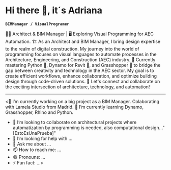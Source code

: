 # Hi there 👋, it´s Adriana


**`BIMManager / VisualProgramer`**

👷‍♀️ Architect & BIM Manager | 🖥️ Exploring Visual Programming for AEC Automation.
🏗️ As an Architect and BIM Manager, I bring design expertise to the realm of digital construction. My journey into the world of programming focuses on visual languages to automate processes in the Architecture, Engineering, and Construction (AEC) industry.
🤖 Currently mastering Python 🐍, Dynamo for Revit 🔌, and Grasshopper 🌿 to bridge the gap between creativity and technology in the AEC sector. My goal is to create efficient workflows, enhance collaboration, and optimize building design through code-driven solutions.
🔗 Let's connect and collaborate on the exciting intersection of architecture, technology, and automation!

---

<🔭 I’m currently working on a big project as a BIM Manager. Colaborating with Lamela Studio from Madrid.
🌱 I’m currently learning Dynamo, Grasshopper, Rhino and Python.
- 👯 I’m looking to collaborate on architectural projects where automatization by programming is needed, also computational design..."[EstoEsUnaPrueba]"
- 🤔 I’m looking for help with ...
- 💬 Ask me about ...
- 📫 How to reach me: ...
- 😄 Pronouns: ...
- ⚡ Fun fact: ...>


